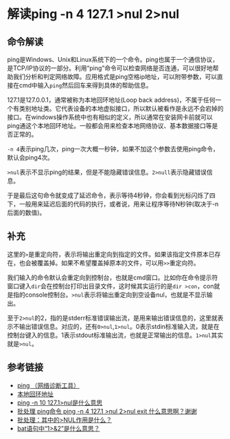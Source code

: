 # 解读ping -n 4 127.1 >nul 2>nul

## 命令解读

ping是Windows、Unix和Linux系统下的一个命令。ping也属于一个通信协议，是TCP/IP协议的一部分。利用“ping”命令可以检查网络是否连通，可以很好地帮助我们分析和判定网络故障。应用格式是ping空格ip地址，可以附带参数，可以直接在cmd中输入`ping`然后回车来得到具体的帮助信息。

127.1是127.0.0.1，通常被称为本地回环地址(Loop back address)，不属于任何一个有类别地址类。它代表设备的本地虚拟接口，所以默认被看作是永远不会宕掉的接口。在windows操作系统中也有相似的定义，所以通常在安装网卡前就可以ping通这个本地回环地址。一般都会用来检查本地网络协议、基本数据接口等是否正常的。
<!--more-->
`-n 4`表示ping几次，ping一次大概一秒钟，如果不加这个参数去使用ping命令，默认会ping4次。

`>nul`表示不显示ping的结果，但是不能隐藏错误信息。`2>null`表示隐藏错误信息。

于是最后这句命令就变成了延迟命令，表示等待4秒钟，你会看到光标闪烁了四下，一般用来延迟后面的代码的执行，或者说，用来让程序等待N秒钟(取决于-n后面的数值)。

## 补充

这里的`>`是重定向符，表示将输出重定向到指定的文件。如果该指定文件原本已存在，也会被覆盖掉。如果不希望覆盖掉原本的文件，可以用`>>`重定向符。

我们输入的命令默认会重定向到控制台，也就是cmd窗口。比如你在命令提示符窗口键入`dir`会在控制台打印出目录文件，这时候其实运行的是`dir >con`，con就是指的console控制台。`>nul`表示将输出重定向到空设备nul，也就是不显示输出。

至于`2>nul`的2，指的是stderr标准错误输出流，是用来输出错误信息的，这里就表示不输出错误信息。对应的，还有`0>nul`,`1>nul`。0表示stdin标准输入流，就是在控制台键入的信息。1表示stdout标准输出流，也就是正常输出的信息。`1>nul`其实就是`>nul`。

## 参考链接

* [ping （网络诊断工具）](https://baike.baidu.com/item/ping/6235?fr=aladdin)
* [本地回环地址](https://baike.baidu.com/item/%E6%9C%AC%E5%9C%B0%E5%9B%9E%E7%8E%AF%E5%9C%B0%E5%9D%80/6817765?fr=aladdin)
* [ping -n 10 127.1>nul是什么意思](https://zhidao.baidu.com/question/425629110826832532.html?qbl=relate_question_6&word=bat%B5%C4-z%BA%CD-n%CA%C7%CA%B2%C3%B4)
* [批处理 ping命令 ping -n 4 127.1 >nul 2>nul exit 什么意思啊？谢谢](https://zhidao.baidu.com/question/461943604.html)
* [批处理：其中的>NUL作用是什么？](https://zhidao.baidu.com/question/503850835.html)
* [bat语句中“1>&2”是什么意思？](https://zhidao.baidu.com/question/509215245.html)
